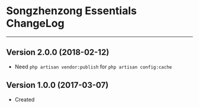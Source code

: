 # Songzhenzong Essentials ChangeLog

---


## Version 2.0.0 (2018-02-12)

- Need `php artisan vendor:publish` for `php artisan config:cache`


## Version 1.0.0 (2017-03-07)

- Created
